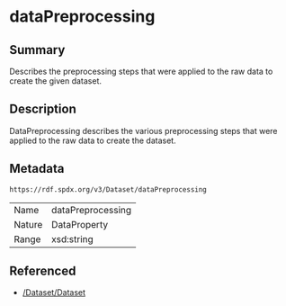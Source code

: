 <!-- Automatically generated by spec-parser v2.0.0 on 2024-01-26T22:18:46.241893+00:00 -->
<!-- SPDX-License-Identifier: Community-Spec-1.0 -->

# dataPreprocessing

## Summary

Describes the preprocessing steps that were applied to the raw data to create the given dataset.


## Description

DataPreprocessing describes the various preprocessing steps
that were applied to the raw data to create the dataset.


## Metadata

`https://rdf.spdx.org/v3/Dataset/dataPreprocessing`


| | |
|---|---|
| Name | dataPreprocessing |
| Nature | DataProperty |
| Range | xsd:string |




## Referenced

- [/Dataset/Dataset](../../Dataset/Classes/Dataset.md)

